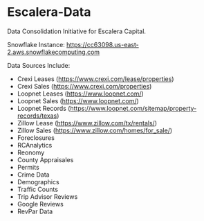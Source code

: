 # Escalera-Data
Data Consolidation Initiative for Escalera Capital.

Snowflake Instance: https://cc63098.us-east-2.aws.snowflakecomputing.com

Data Sources Include:
  - Crexi Leases (https://www.crexi.com/lease/properties)
  - Crexi Sales (https://www.crexi.com/properties)
  - Loopnet Leases (https://www.loopnet.com/)
  - Loopnet Sales (https://www.loopnet.com/)
  - Loopnet Records (https://www.loopnet.com/sitemap/property-records/texas)
  - Zillow Lease (https://www.zillow.com/tx/rentals/)
  - Zillow Sales (https://www.zillow.com/homes/for_sale/)
  - Foreclosures
  - RCAnalytics
  - Reonomy
  - County Appraisales
  - Permits
  - Crime Data
  - Demographics
  - Traffic Counts
  - Trip Advisor Reviews
  - Google Reviews
  - RevPar Data
